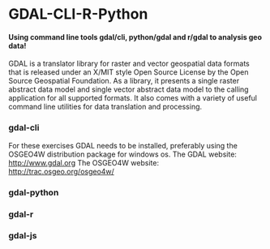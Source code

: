 # GDAL-CLI-R-Python
#### Using command line tools gdal/cli, python/gdal and r/gdal to analysis geo data!
GDAL is a translator library for raster and vector geospatial data formats that is released under an X/MIT style Open Source License by the Open Source Geospatial Foundation. As a library, it presents a single raster abstract data model and single vector abstract data model to the calling application for all supported formats. It also comes with a variety of useful command line utilities for data translation and processing.

### gdal-cli
For these exercises GDAL needs to be installed, preferably using the OSGEO4W distribution package for windows os.
The GDAL website: http://www.gdal.org
The OSGEO4W website: http://trac.osgeo.org/osgeo4w/
### gdal-python

### gdal-r

### gdal-js




